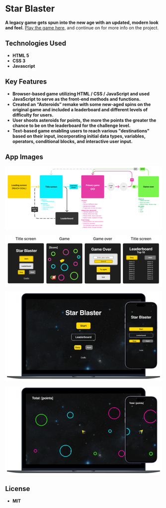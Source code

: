 # Star Blaster
**A legacy game gets spun into the new age with an updated, modern look and feel.**
<a href="https://star_blaster_bw.surge.sh/">Play the game here,</a> and continue on for more info on the project.

## Technologies Used
- **HTML 5**
- **CSS 3**
- **Javascript**

## Key Features
- **Browser-based game utilizing HTML / CSS / JavaScript and used JavaScript to serve as the front-end methods and functions.**
- **Created an “Asteroids” remake with some new-aged spins on the original game and included a leaderboard and different levels of difficulty for users.**
- **User shoots asteroids for points, the more the points the greater the chance to be on the leaderboard for the challenge level.**
- **Text-based game enabling users to reach various "destinations" based on their input, incorporating initial data types, variables, operators, conditional blocks, and interactive user input.**

## App Images
![Flow](./assets/FLOW.png)

![Wireframes](./assets/Wireframes.png)

![Landing](./assets/HomeScreen.png)

![Playing](./assets/Playing.png)

## License
- **MIT**
